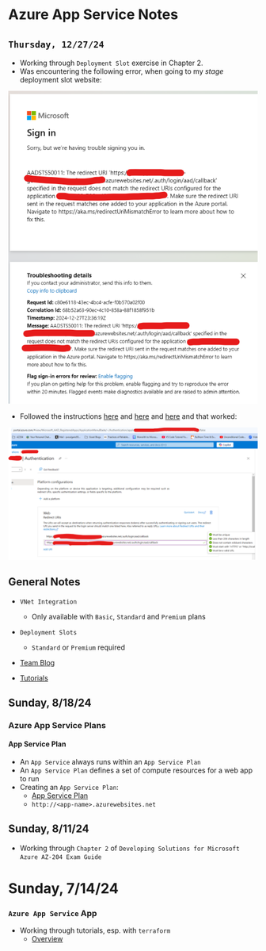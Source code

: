 # Azure App Service Notes

## `Thursday, 12/27/24`

- Working through `Deployment Slot` exercise in Chapter 2.
- Was encountering the following error, when going to my _stage_ deployment slot website:

![](2024-12-27-01.png)

- Followed the instructions [here](https://learn.microsoft.com/en-us/answers/questions/567933/how-to-troubleshoot-the-error-aadsts50011) and [here](https://learn.microsoft.com/en-us/troubleshoot/entra/entra-id/app-integration/error-code-AADSTS50011-redirect-uri-mismatch) and [here](https://stackoverflow.com/questions/50011686/aadsts50011-the-reply-url-specified-in-the-request-does-not-match-the-reply-url) and that worked:

![](2024-12-27-02.png)

## General Notes



- `VNet Integration`
  - Only available with `Basic`, `Standard` and `Premium` plans
- `Deployment Slots`
  - `Standard` or `Premium` required

- [Team Blog](https://azure.github.io/AppService/)
- [Tutorials](https://azure.github.io/AppService/zero-to-hero/)

## Sunday, 8/18/24

### Azure App Service Plans

#### App Service Plan

- An `App Service` always runs within an `App Service Plan`
- An `App Service Plan` defines a set of compute resources for a web app to run
- Creating an `App Service Plan`:
  - [App Service Plan](https://learn.microsoft.com/en-us/azure/app-service/quickstart-dotnetcore?tabs=net80&pivots=development-environment-cli)
  - `http://<app-name>.azurewebsites.net`

## Sunday, 8/11/24

- Working through `Chapter 2` of `Developing Solutions for Microsoft Azure AZ-204 Exam Guide`

# Sunday, 7/14/24

### `Azure App Service` App

- Working through tutorials, esp. with `terraform`
  - [Overview](https://learn.microsoft.com/en-us/azure/app-service/overview)